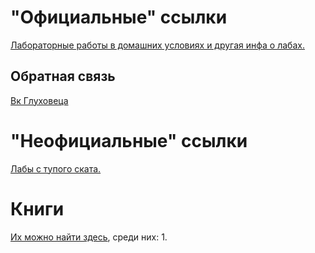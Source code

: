 # "Официальные" ссылки
[Лабораторные работы в домашних условиях и другая инфа о лабах.](https://mipt.ru/education/chair/physics/news/laboratornye_raboty_v_domashnikh_usloviyakh)  

## Обратная связь
[Вк Глуховеца](https://vk.com/mitit)  

# "Неофициальные" ссылки
[Лабы с тупого ската.](https://drive.google.com/drive/folders/0B9SFeF7JBQulfjR4RGVxbWNuMWFOMzhaY19nQ1dUQlZITFQ0bzR0aUdobGpFc3p5aU5ETXc)  

# Книги
[Их можно найти здесь](https://drive.google.com/drive/u/1/folders/1GCapyhAFyRjKr7eN3SmkKlII4HPNhtdz), среди них:
1. 
